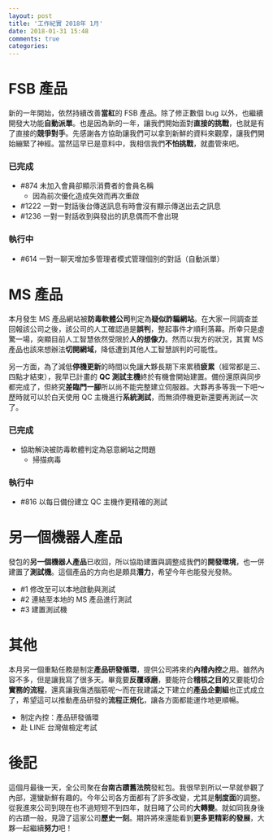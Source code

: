```yaml
---
layout: post
title: '工作紀實 2018年 1月'
date: 2018-01-31 15:48
comments: true
categories: 
---
```

# FSB 產品

新的一年開始，依然持續改善**當紅**的 FSB 產品。除了修正數個 bug 以外，也繼續開發大功能**自動派單**。也是因為新的一年，讓我們開始面對**直接的挑戰**，也就是有了直接的**競爭對手**。先感謝各方協助讓我們可以拿到新鮮的資料來觀摩，讓我們開始繃緊了神經。當然這早已是意料中，我相信我們**不怕挑戰**，就盡管來吧。

### 已完成

* #874 未加入會員卻顯示消費者的會員名稱 
    + 因為前次優化造成失效而再次重啟
* #1222 一對一對話後台傳送訊息有時會沒有顯示傳送出去之訊息 
* #1236 一對一對話收到與發出的訊息偶而不會出現

### 執行中

* #614 一對一聊天增加多管理者模式管理個別的對話（自動派單）

# MS 產品

本月發生 MS 產品網站被**防毒軟體公司**判定為**疑似詐騙網站**。在大家一同調查並回報該公司之後，該公司的人工確認過是**誤判**，整起事件才順利落幕。所幸只是虛驚一場，突顯目前人工智慧依然受限於**人的想像力**。然而以我方的狀況，其實 MS 產品也該來想辦法**切開網域**，降低遭到其他人工智慧誤判的可能性。

另一方面，為了減低**停機更新**的時間以免讓大夥長期下來累積**疲累**（經常都是三、四點才結束），我早已計畫的 **QC 測試主機**終於有機會開始建置。備份還原與同步都完成了，但終究**差臨門一腳**所以尚不能完整建立伺服器。大夥再多等我一下吧～歷時就可以於白天使用 QC 主機進行**系統測試**，而無須停機更新還要再測試一次了。

### 已完成

* 協助解決被防毒軟體判定為惡意網站之問題
    + 掃描病毒

### 執行中

* #816 以每日備份建立 QC 主機作更精確的測試

# 另一個機器人產品

發包的**另一個機器人產品**已收回，所以協助建置與調整成我們的**開發環境**，也一併建置了**測試機**。這個產品的方向也是頗具**潛力**，希望今年也能發光發熱。

* #1 修改至可以本地啟動與測試
* #2 連結至本地的 MS 產品進行測試
* #3 建置測試機

# 其他

本月另一個重點任務是制定**產品研發循環**，提供公司將來的**內稽內控**之用。雖然內容不多，但是讓我寫了很多天。畢竟要**反覆琢磨**，要能符合**稽核之目的**又要能切合**實務的流程**，還真讓我傷透腦筋呢～而在我建議之下建立的**產品企劃組**也正式成立了，希望這可以推動產品研發的**流程正規化**，讓各方面都能運作地更順暢。

* 制定內控：產品研發循環
* 赴 LINE 台灣做檢定考試

# 後記

這個月最後一天，全公司聚在**台南古蹟舊法院**發紅包。我很早到所以一早就參觀了內部，還蠻新鮮有趣的。今年公司各方面都有了許多改變，尤其是**制度面**的調整。從我進來公司到現在也不過短短不到四年，就目睹了公司的**大轉變**。就如同我身後的古蹟一般，見證了這家公司**歷史一刻**。期許將來還能看到**更多更精彩的發展**，大夥一起繼續**努力**吧！

